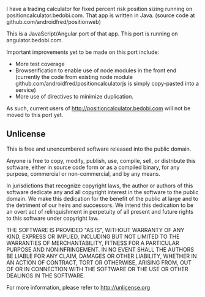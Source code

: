 I have a trading calculator for fixed percent risk position sizing running on positioncalculator.bedobi.com. That app is written in Java. (source code at github.com/androidfred/positionweb)

This is a JavaScript/Angular port of that app. This port is running on angulator.bedobi.com.

Important improvements yet to be made on this port include:
* More test coverage
* Browserification to enable use of node modules in the front end (currently the code from existing node module github.com/androidfred/positioncalculatorjs is simply copy-pasted into a service)
* More use of directives to minimize duplication.

As such, current users of http://positioncalculator.bedobi.com will not be moved to this port yet.

## Unlicense
This is free and unencumbered software released into the public domain.

Anyone is free to copy, modify, publish, use, compile, sell, or distribute this software, either in source code form or as a compiled binary, for any purpose, commercial or non-commercial, and by any means.

In jurisdictions that recognize copyright laws, the author or authors of this software dedicate any and all copyright interest in the software to the public domain. We make this dedication for the benefit of the public at large and to the detriment of our heirs and successors. We intend this dedication to be an overt act of relinquishment in perpetuity of all present and future rights to this software under copyright law.

THE SOFTWARE IS PROVIDED "AS IS", WITHOUT WARRANTY OF ANY KIND, EXPRESS OR IMPLIED, INCLUDING BUT NOT LIMITED TO THE WARRANTIES OF MERCHANTABILITY, FITNESS FOR A PARTICULAR PURPOSE AND NONINFRINGEMENT. IN NO EVENT SHALL THE AUTHORS BE LIABLE FOR ANY CLAIM, DAMAGES OR OTHER LIABILITY, WHETHER IN AN ACTION OF CONTRACT, TORT OR OTHERWISE, ARISING FROM, OUT OF OR IN CONNECTION WITH THE SOFTWARE OR THE USE OR OTHER DEALINGS IN THE SOFTWARE.

For more information, please refer to http://unlicense.org
